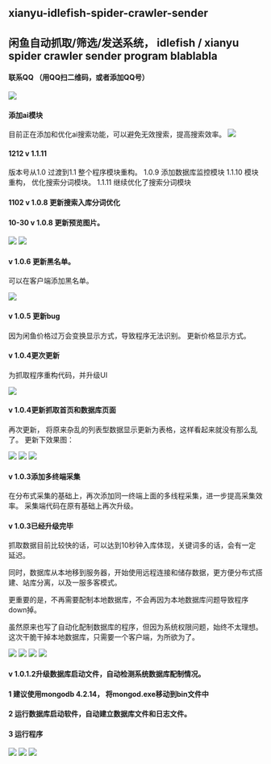 ## xianyu-idlefish-spider-crawler-sender


## 闲鱼自动抓取/筛选/发送系统， idlefish / xianyu spider crawler sender program blablabla

#### 联系QQ （用QQ扫二维码，或者添加QQ号）

![](demo/demo11.png)

#### 添加ai模块

目前正在添加和优化ai搜索功能，可以避免无效搜索，提高搜索效率。
![](demo/demo17.png)

#### 1212 v 1.1.11 

版本号从1.0 过渡到1.1
整个程序模块重构。
1.0.9 添加数据库监控模块
1.1.10 模块重构， 优化搜索分词模块。
1.1.11 继续优化了搜索分词模块

#### 1102 v 1.0.8 更新搜索入库分词优化

#### 10-30 v 1.0.8 更新预览图片。
![](demo/demo14.png)
![](demo/demo15.png)

#### v 1.0.6 更新黑名单。
可以在客户端添加黑名单。

![](demo/demo13.png)


#### v 1.0.5 更新bug
因为闲鱼价格过万会变换显示方式，导致程序无法识别。
更新价格显示方式。

#### v 1.0.4更次更新
为抓取程序重构代码，并升级UI

![](demo/demo12.png)


#### v 1.0.4更新抓取首页和数据库页面

再次更新，
将原来杂乱的列表型数据显示更新为表格，这样看起来就没有那么乱了。
更新下效果图：

![](demo/demo7.png)
![](demo/demo8.png)
![](demo/demo9.png)


#### v 1.0.3添加多终端采集

在分布式采集的基础上，再次添加同一终端上面的多线程采集，进一步提高采集效率。
采集端代码在原有基础上再次升级。


#### v 1.0.3已经升级完毕

抓取数据目前比较快的话，可以达到10秒钟入库体现，关键词多的话，会有一定延迟。


同时，数据库从本地移到服务器，开始使用远程连接和储存数据，更方便分布式搭建、站库分离，以及一服多客模式。

更重要的是，不再需要配制本地数据库，不会再因为本地数据库问题导致程序down掉。

虽然原来也写了自动化配制数据库的程序，但因为系统权限问题，始终不太理想。这次干脆干掉本地数据库，只需要一个客户端，为所欲为了。

![](demo/demo3.png)
![](demo/demo4.png)
![](demo/demo5.png)
![](demo/demo6.png)

#### v 1.0.1.2升级数据库启动文件，自动检测系统数据库配制情况。

#### 1 建议使用mongodb 4.2.14， 将mongod.exe移动到bin文件中

#### 2 运行数据库启动软件，自动建立数据库文件和日志文件。

#### 3 运行程序


![](demo/demo1.png)
![](demo/demo2.png)
![](demo/weixin.png)
